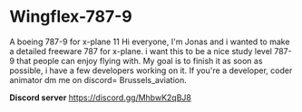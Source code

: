 # Wingflex-787-9
A boeing 787-9 for x-plane 11
Hi everyone, I'm Jonas and i wanted to make a detailed freeware 787 for x-plane. i want this to be a nice study level 787-9 that people can enjoy flying with.
My goal is to finish it as soon as possible, i have a few developers working on it.
If you're a developer, coder  animator dm me on discord= Brussels_aviation.

**Discord server**
https://discord.gg/MhbwK2qBJ8
